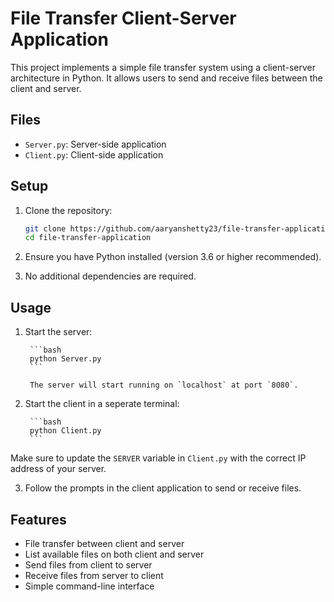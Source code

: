 # File Transfer Client-Server Application

This project implements a simple file transfer system using a client-server architecture in Python. It allows users to send and receive files between the client and server.

## Files

- `Server.py`: Server-side application
- `Client.py`: Client-side application

## Setup

1. Clone the repository:
    
    ```bash
    git clone https://github.com/aaryanshetty23/file-transfer-application.git
    cd file-transfer-application
    ```
2. Ensure you have Python installed (version 3.6 or higher recommended).

3. No additional dependencies are required.

## Usage

1. Start the server:
    
        ```bash
        python Server.py
        ```
        
        The server will start running on `localhost` at port `8080`.

2. Start the client in a seperate terminal:
    
        ```bash
        python Client.py
        ```
Make sure to update the `SERVER` variable in `Client.py` with the correct IP address of your server.

3. Follow the prompts in the client application to send or receive files.

## Features

- File transfer between client and server
- List available files on both client and server
- Send files from client to server
- Receive files from server to client
- Simple command-line interface



